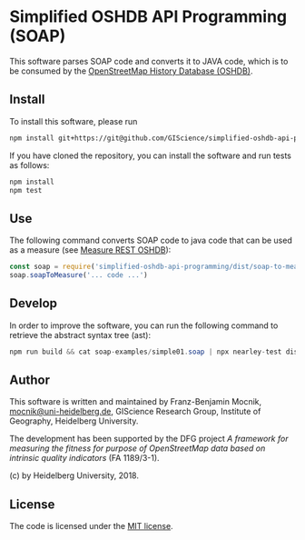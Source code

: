 # Simplified OSHDB API Programming (SOAP)

This software parses SOAP code and converts it to JAVA code, which is to be consumed by the [OpenStreetMap History Database (OSHDB)](???).

## Install

To install this software, please run

```bash
npm install git+https://git@github.com/GIScience/simplified-oshdb-api-programming.git
```

If you have cloned the repository, you can install the software and run tests as follows:

```bash
npm install
npm test
```

## Use

The following command converts SOAP code to java code that can be used as a measure (see [Measure REST OSHDB](???)):

```javascript
const soap = require('simplified-oshdb-api-programming/dist/soap-to-measure')
soap.soapToMeasure('... code ...')
```

## Develop

In order to improve the software, you can run the following command to retrieve the abstract syntax tree (ast):

```java
npm run build && cat soap-examples/simple01.soap | npx nearley-test dist/soap-grammar.js --quiet
```

## Author

This software is written and maintained by Franz-Benjamin Mocnik, <mocnik@uni-heidelberg.de>, GIScience Research Group, Institute of Geography, Heidelberg University.

The development has been supported by the DFG project *A framework for measuring the fitness for purpose of OpenStreetMap data based on intrinsic quality indicators* (FA 1189/3-1).

(c) by Heidelberg University, 2018.

## License

The code is licensed under the [MIT license](https://github.com/giscience/measures-rest-oshdb/blob/master/LICENSE).
